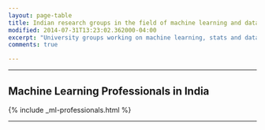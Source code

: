 ```yaml
---
layout: page-table
title: Indian research groups in the field of machine learning and data science
modified: 2014-07-31T13:23:02.362000-04:00
excerpt: "University groups working on machine learning, stats and data"
comments: true

---
```




---

## Machine Learning Professionals in India


{% include _ml-professionals.html %}


---


